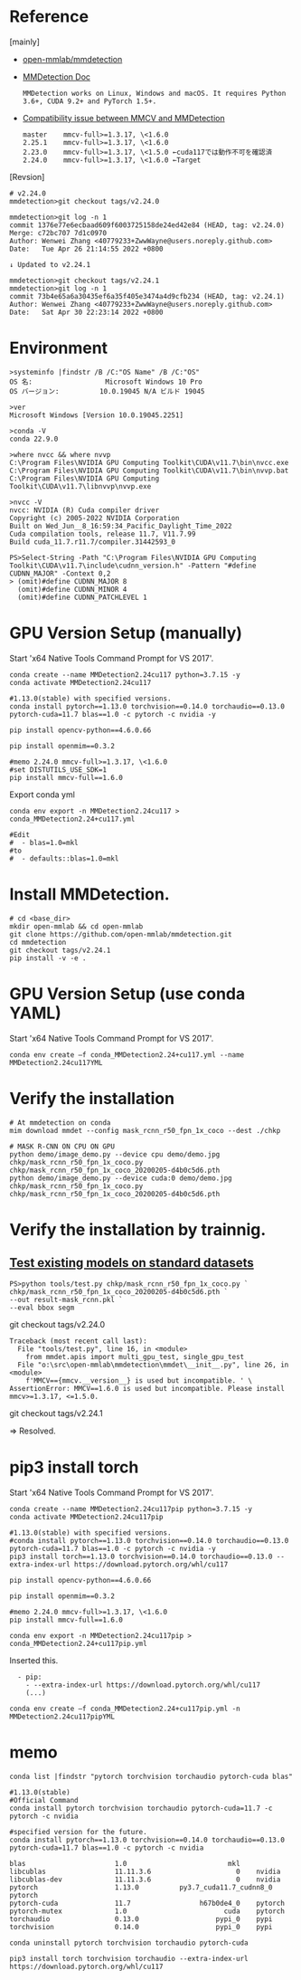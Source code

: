 # Reference

[mainly]
- [open-mmlab/mmdetection](https://github.com/open-mmlab/mmdetection)
- [MMDetection Doc](https://mmdetection.readthedocs.io/en/stable/get_started.html)
  ```
  MMDetection works on Linux, Windows and macOS. It requires Python 3.6+, CUDA 9.2+ and PyTorch 1.5+.
  ```
- [Compatibility issue between MMCV and MMDetection](https://mmdetection.readthedocs.io/en/stable/faq.html)

  ```
  master	mmcv-full>=1.3.17, \<1.6.0
  2.25.1	mmcv-full>=1.3.17, \<1.6.0
  2.23.0	mmcv-full>=1.3.17, \<1.5.0 ←cuda117では動作不可を確認済 
  2.24.0	mmcv-full>=1.3.17, \<1.6.0 ←Target
  ```

[Revsion]
```
# v2.24.0
mmdetection>git checkout tags/v2.24.0

mmdetection>git log -n 1
commit 1376e77e6ecbaad609f6003725158de24ed42e84 (HEAD, tag: v2.24.0)
Merge: c72bc707 7d1c0970
Author: Wenwei Zhang <40779233+ZwwWayne@users.noreply.github.com>
Date:   Tue Apr 26 21:14:55 2022 +0800

↓ Updated to v2.24.1

mmdetection>git checkout tags/v2.24.1
mmdetection>git log -n 1
commit 73b4e65a6a30435ef6a35f405e3474a4d9cfb234 (HEAD, tag: v2.24.1)
Author: Wenwei Zhang <40779233+ZwwWayne@users.noreply.github.com>
Date:   Sat Apr 30 22:23:14 2022 +0800
```

# Environment
```
>systeminfo |findstr /B /C:"OS Name" /B /C:"OS"
OS 名:                  Microsoft Windows 10 Pro
OS バージョン:          10.0.19045 N/A ビルド 19045

>ver
Microsoft Windows [Version 10.0.19045.2251]

>conda -V
conda 22.9.0
```
```
>where nvcc && where nvvp
C:\Program Files\NVIDIA GPU Computing Toolkit\CUDA\v11.7\bin\nvcc.exe
C:\Program Files\NVIDIA GPU Computing Toolkit\CUDA\v11.7\bin\nvvp.bat
C:\Program Files\NVIDIA GPU Computing Toolkit\CUDA\v11.7\libnvvp\nvvp.exe
```
```
>nvcc -V
nvcc: NVIDIA (R) Cuda compiler driver
Copyright (c) 2005-2022 NVIDIA Corporation
Built on Wed_Jun__8_16:59:34_Pacific_Daylight_Time_2022
Cuda compilation tools, release 11.7, V11.7.99
Build cuda_11.7.r11.7/compiler.31442593_0
```
```
PS>Select-String -Path "C:\Program Files\NVIDIA GPU Computing Toolkit\CUDA\v11.7\include\cudnn_version.h" -Pattern "#define CUDNN_MAJOR" -Context 0,2
> (omit)#define CUDNN_MAJOR 8
  (omit)#define CUDNN_MINOR 4
  (omit)#define CUDNN_PATCHLEVEL 1
```

# GPU Version Setup (manually)

Start 'x64 Native Tools Command Prompt for VS 2017'.
```
conda create --name MMDetection2.24cu117 python=3.7.15 -y
conda activate MMDetection2.24cu117

#1.13.0(stable) with specified versions.
conda install pytorch==1.13.0 torchvision==0.14.0 torchaudio==0.13.0 pytorch-cuda=11.7 blas==1.0 -c pytorch -c nvidia -y

pip install opencv-python==4.6.0.66

pip install openmim==0.3.2

#memo 2.24.0 mmcv-full>=1.3.17, \<1.6.0
#set DISTUTILS_USE_SDK=1
pip install mmcv-full==1.6.0
```

Export conda yml
```
conda env export -n MMDetection2.24cu117 > conda_MMDetection2.24+cu117.yml

#Edit
#  - blas=1.0=mkl
#to
#  - defaults::blas=1.0=mkl
```

# Install MMDetection.
```
# cd <base_dir>
mkdir open-mmlab && cd open-mmlab
git clone https://github.com/open-mmlab/mmdetection.git
cd mmdetection
git checkout tags/v2.24.1
pip install -v -e .
```

# GPU Version Setup (use conda YAML)
Start 'x64 Native Tools Command Prompt for VS 2017'.
```
conda env create –f conda_MMDetection2.24+cu117.yml --name MMDetection2.24cu117YML
```

# Verify the installation
```
# At mmdetection on conda
mim download mmdet --config mask_rcnn_r50_fpn_1x_coco --dest ./chkp

# MASK R-CNN ON CPU ON GPU
python demo/image_demo.py --device cpu demo/demo.jpg chkp/mask_rcnn_r50_fpn_1x_coco.py chkp/mask_rcnn_r50_fpn_1x_coco_20200205-d4b0c5d6.pth
python demo/image_demo.py --device cuda:0 demo/demo.jpg chkp/mask_rcnn_r50_fpn_1x_coco.py chkp/mask_rcnn_r50_fpn_1x_coco_20200205-d4b0c5d6.pth
```

# Verify the installation by trainnig.

## [Test existing models on standard datasets](https://mmdetection.readthedocs.io/en/stable/1_exist_data_model.html#test-existing-models-on-standard-datasets)

```
PS>python tools/test.py chkp/mask_rcnn_r50_fpn_1x_coco.py `
chkp/mask_rcnn_r50_fpn_1x_coco_20200205-d4b0c5d6.pth `
--out result-mask_rcnn.pkl `
--eval bbox segm
```
git checkout tags/v2.24.0
```
Traceback (most recent call last):
  File "tools/test.py", line 16, in <module>
    from mmdet.apis import multi_gpu_test, single_gpu_test
  File "o:\src\open-mmlab\mmdetection\mmdet\__init__.py", line 26, in <module>
    f'MMCV=={mmcv.__version__} is used but incompatible. ' \
AssertionError: MMCV==1.6.0 is used but incompatible. Please install mmcv>=1.3.17, <=1.5.0.
```
git checkout tags/v2.24.1

=> Resolved.

# pip3 install torch
Start 'x64 Native Tools Command Prompt for VS 2017'.
```
conda create --name MMDetection2.24cu117pip python=3.7.15 -y
conda activate MMDetection2.24cu117pip

#1.13.0(stable) with specified versions.
#conda install pytorch==1.13.0 torchvision==0.14.0 torchaudio==0.13.0 pytorch-cuda=11.7 blas==1.0 -c pytorch -c nvidia -y
pip3 install torch==1.13.0 torchvision==0.14.0 torchaudio==0.13.0 --extra-index-url https://download.pytorch.org/whl/cu117

pip install opencv-python==4.6.0.66

pip install openmim==0.3.2

#memo 2.24.0 mmcv-full>=1.3.17, \<1.6.0
pip install mmcv-full==1.6.0
```
```
conda env export -n MMDetection2.24cu117pip > conda_MMDetection2.24+cu117pip.yml
```
Inserted this.
```
  - pip:
    - --extra-index-url https://download.pytorch.org/whl/cu117
    (...)
```
```
conda env create –f conda_MMDetection2.24+cu117pip.yml -n MMDetection2.24cu117pipYML
```

# memo
```
conda list |findstr "pytorch torchvision torchaudio pytorch-cuda blas"
```
```
#1.13.0(stable)
#Official Command
conda install pytorch torchvision torchaudio pytorch-cuda=11.7 -c pytorch -c nvidia

#specified version for the future.
conda install pytorch==1.13.0 torchvision==0.14.0 torchaudio==0.13.0 pytorch-cuda=11.7 blas==1.0 -c pytorch -c nvidia

blas                      1.0                         mkl
libcublas                 11.11.3.6                     0    nvidia
libcublas-dev             11.11.3.6                     0    nvidia
pytorch                   1.13.0          py3.7_cuda11.7_cudnn8_0    pytorch
pytorch-cuda              11.7                 h67b0de4_0    pytorch
pytorch-mutex             1.0                        cuda    pytorch
torchaudio                0.13.0                   pypi_0    pypi
torchvision               0.14.0                   pypi_0    pypi
```

```
conda uninstall pytorch torchvision torchaudio pytorch-cuda
```

```
pip3 install torch torchvision torchaudio --extra-index-url https://download.pytorch.org/whl/cu117
```
